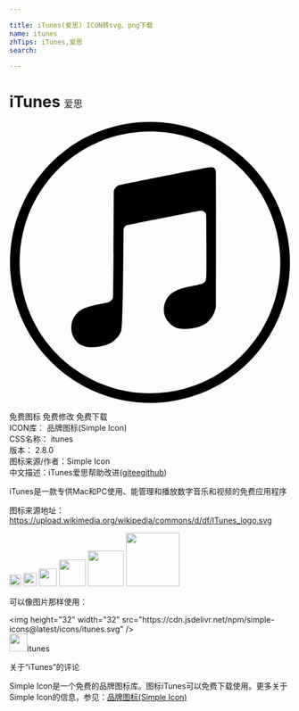 ```yaml
---

title: iTunes(爱思) ICON转svg、png下载
name: itunes
zhTips: iTunes,爱思
search: 

---
```


# iTunes  <small style="font-size: 60%;font-weight: 100">爱思</small>

<div id="svg" class="svg-wrap">
<svg role="img" viewBox="0 0 24 24" xmlns="http://www.w3.org/2000/svg"><title>iTunes icon</title><path d="M11.979,24c-2.483,0-4.898-0.777-6.954-2.262h0c-2.59-1.872-4.3-4.644-4.814-7.807 c-0.514-3.162,0.228-6.336,2.091-8.937c1.864-2.604,4.627-4.321,7.78-4.835c3.148-0.514,6.307,0.233,8.896,2.104 c2.59,1.872,4.3,4.644,4.815,7.807c0.514,3.162-0.228,6.336-2.091,8.938c-1.865,2.604-4.628,4.321-7.78,4.835 C13.273,23.948,12.623,24,11.979,24z M5.505,21.074c2.411,1.742,5.353,2.438,8.284,1.96c2.936-0.479,5.509-2.079,7.246-4.504 c3.583-5.004,2.445-12.004-2.538-15.604c-2.411-1.742-5.353-2.438-8.284-1.96C7.278,1.446,4.704,3.045,2.968,5.47 C-0.616,10.474,0.523,17.474,5.505,21.074L5.505,21.074z M16.111,17.522c0.731-0.214,1.246-0.734,1.458-1.468l0.062-0.216 l0.008-5.787c0.006-4.334,0-5.814-0.024-5.895c-0.025-0.086-0.066-0.157-0.118-0.214c-0.077-0.048-0.17-0.073-0.276-0.073 c-0.073,0-0.325,0.035-0.56,0.078c-1.041,0.19-7.176,1.411-7.281,1.45C9.218,5.458,9.057,5.6,8.981,5.751L8.916,5.879 c0,0-0.031,9.071-0.078,9.173c-0.071,0.155-0.23,0.303-0.376,0.35c-0.069,0.022-0.343,0.084-0.609,0.137 c-1.231,0.245-1.688,0.421-2.075,0.801c-0.22,0.216-0.382,0.51-0.453,0.819c-0.067,0.295-0.045,0.737,0.051,1.006 c0.1,0.281,0.262,0.521,0.473,0.71c0.192,0.148,0.419,0.258,0.674,0.324c0.563,0.144,1.618-0.016,2.158-0.328 c0.226-0.131,0.516-0.404,0.667-0.629c0.06-0.089,0.15-0.268,0.2-0.399c0.176-0.456,0.181-8.582,0.204-8.684 c0.038-0.174,0.157-0.301,0.32-0.344c0.147-0.039,6.055-1.207,6.222-1.23c0.146-0.02,0.284,0.027,0.36,0.12 c0.045,0.024,0.083,0.056,0.109,0.096c0.048,0.071,0.051,0.213,0.058,2.785c0.008,2.961,0.012,2.892-0.149,3.079 c-0.117,0.136-0.263,0.189-0.864,0.311c-0.914,0.187-1.226,0.275-1.576,0.446c-0.437,0.213-0.679,0.447-0.867,0.836 c-0.133,0.275-0.182,0.481-0.182,0.754c0.001,0.489,0.169,0.871,0.55,1.245c0.035,0.034,0.069,0.066,0.104,0.097 c0.192,0.148,0.387,0.238,0.633,0.294C14.84,17.73,15.594,17.673,16.111,17.522z"/></svg>
</div>
<detail full-name='itunes'></detail>

<div class="detail-page">
<p>
<span><span class="badge-success badge">免费图标</span> <span class="badge-success badge">免费修改</span>  <span class="badge-success badge">免费下载</span> </span>
<br/>
<span>
ICON库：
<span class="badge-secondary badge">品牌图标(Simple Icon)</span> 
</span>
<br/>
<span>
CSS名称：
<span class="badge-secondary badge">itunes</span> 
</span>

<br/>
<span>
版本：
<span class="badge-secondary badge">2.8.0</span> 
</span>
<br/>
<span>图标来源/作者：<span class="badge-light badge">Simple Icon</span></span> 
<br/>
<span class="zh-detail">中文描述：<span class="badge-primary badge">iTunes</span><span class="badge-primary badge">爱思</span><span class="help-link"><span>帮助改进</span>(<a href="https://gitee.com/liuwave/icon-helper/edit/master/json/brands/itunes.json" target="_blank" rel="noopener noreferrer">gitee</a><a href="https://github.com/liuwave/icon-helper/edit/master/json/brands/itunes.json" target="_blank" rel="noopener noreferrer">github</a></span>)</span><br/>
</p>
</div><div class="description description alert alert-light"><p>iTunes是一款专供Mac和PC使用、能管理和播放数字音乐和视频的免费应用程序</p><p>图标来源地址：<a href="https://upload.wikimedia.org/wikipedia/commons/d/df/ITunes_logo.svg" target="_blank" rel="noopener noreferrer">https://upload.wikimedia.org/wikipedia/commons/d/df/ITunes_logo.svg</a></p></div>
<div class="alert alert-dark">
<img height="21" width="21" src="https://cdn.jsdelivr.net/npm/simple-icons@latest/icons/itunes.svg" />
<img height="24" width="24" src="https://cdn.jsdelivr.net/npm/simple-icons@latest/icons/itunes.svg" />
<img height="32" width="32" src="https://cdn.jsdelivr.net/npm/simple-icons@latest/icons/itunes.svg" />
<img height="48" width="48" src="https://cdn.jsdelivr.net/npm/simple-icons@latest/icons/itunes.svg" />
<img height="64" width="64" src="https://cdn.jsdelivr.net/npm/simple-icons@latest/icons/itunes.svg" />
<img height="96" width="96" src="https://cdn.jsdelivr.net/npm/simple-icons@latest/icons/itunes.svg" />

</div>
<div>
  <p>可以像图片那样使用：    
  </p>
  <div class="alert alert-primary" style="font-size: 14px">
    &lt;img height="32" width="32" src="https://cdn.jsdelivr.net/npm/simple-icons@latest/icons/itunes.svg" /&gt;
    <copy-btn content='<img height="32" width="32" src="https://cdn.jsdelivr.net/npm/simple-icons@latest/icons/itunes.svg" />'></copy-btn>
  </div>
  <div class="alert alert-secondary">
    <img height="32" width="32" src="https://cdn.jsdelivr.net/npm/simple-icons@latest/icons/itunes.svg" />itunes
    <copy-btn content="itunes" btn-title="复制图标名称"></copy-btn>
  </div>
</div>

<Vssue title="关于“iTunes”的评论" >关于“iTunes”的评论</Vssue>


<div><p>Simple Icon是一个免费的品牌图标库。图标iTunes可以免费下载使用。更多关于  Simple Icon的信息，参见：<a target="_blank" href="https://iconhelper.cn/brands.html">品牌图标(Simple Icon)</a>
</p></div>
